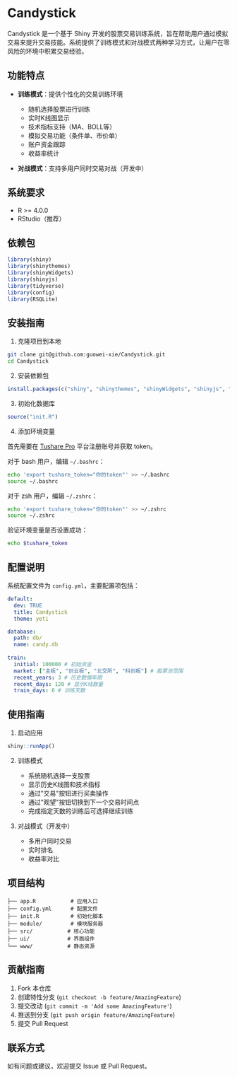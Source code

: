 # Candystick

Candystick 是一个基于 Shiny 开发的股票交易训练系统，旨在帮助用户通过模拟交易来提升交易技能。系统提供了训练模式和对战模式两种学习方式，让用户在零风险的环境中积累交易经验。

## 功能特点

- **训练模式**：提供个性化的交易训练环境
  - 随机选择股票进行训练
  - 实时K线图显示
  - 技术指标支持（MA、BOLL等）
  - 模拟交易功能（条件单、市价单）
  - 账户资金跟踪
  - 收益率统计

- **对战模式**：支持多用户同时交易对战（开发中）

## 系统要求

- R >= 4.0.0
- RStudio（推荐）

## 依赖包

```R
library(shiny)
library(shinythemes)
library(shinyWidgets)
library(shinyjs)
library(tidyverse)
library(config)
library(RSQLite)
```

## 安装指南

1. 克隆项目到本地
```bash
git clone git@github.com:guowei-xie/Candystick.git
cd Candystick
```

2. 安装依赖包
```R
install.packages(c("shiny", "shinythemes", "shinyWidgets", "shinyjs", "tidyverse", "config", "RSQLite"))
```

3. 初始化数据库
```R
source("init.R")
```

4. 添加环境变量

首先需要在 [Tushare Pro](https://tushare.pro/) 平台注册账号并获取 token。

对于 bash 用户，编辑 `~/.bashrc`：
```bash
echo 'export tushare_token="你的token"' >> ~/.bashrc
source ~/.bashrc
```

对于 zsh 用户，编辑 `~/.zshrc`：
```bash
echo 'export tushare_token="你的token"' >> ~/.zshrc
source ~/.zshrc
```

验证环境变量是否设置成功：
```bash
echo $tushare_token
```


## 配置说明

系统配置文件为 `config.yml`，主要配置项包括：

```yaml
default:
  dev: TRUE
  title: Candystick
  theme: yeti

database:
  path: db/
  name: candy.db
  
train:  
  initial: 100000 # 初始资金
  market: ["主板", "创业板", "北交所", "科创板"] # 股票池范围
  recent_years: 3 # 历史数据年限
  recent_days: 120 # 显示K线数量
  train_days: 6 # 训练天数
```

## 使用指南

1. 启动应用
```R
shiny::runApp()
```

2. 训练模式
   - 系统随机选择一支股票
   - 显示历史K线图和技术指标
   - 通过"交易"按钮进行买卖操作
   - 通过"观望"按钮切换到下一个交易时间点
   - 完成指定天数的训练后可选择继续训练

3. 对战模式（开发中）
   - 多用户同时交易
   - 实时排名
   - 收益率对比

## 项目结构

```
├── app.R           # 应用入口
├── config.yml      # 配置文件
├── init.R          # 初始化脚本
├── module/         # 模块服务器
├── src/           # 核心功能
├── ui/            # 界面组件
└── www/           # 静态资源
```

## 贡献指南

1. Fork 本仓库
2. 创建特性分支 (`git checkout -b feature/AmazingFeature`)
3. 提交改动 (`git commit -m 'Add some AmazingFeature'`)
4. 推送到分支 (`git push origin feature/AmazingFeature`)
5. 提交 Pull Request


## 联系方式

如有问题或建议，欢迎提交 Issue 或 Pull Request。